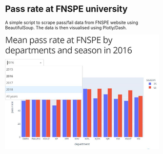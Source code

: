 # Pass rate at FNSPE university
A simple script to scrape pass/fail data from FNSPE website using BeautifulSoup. The data is then visualised using Plotly/Dash.

![Sample screenshot](sample_screenshot.jpg)
